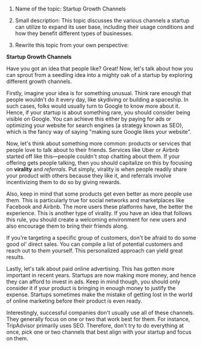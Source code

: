 1. Name of the topic: Startup Growth Channels
2. Small description: This topic discusses the various channels a startup can utilize to expand its user base, including their usage conditions and how they benefit different types of businesses.

3. Rewrite this topic from your own perspective:

**Startup Growth Channels**
  
Have you got an idea that people like? Great! Now, let's talk about how you can sprout from a seedling idea into a mighty oak of a startup by exploring different growth channels.

Firstly, imagine your idea is for something unusual. Think rare enough that people wouldn't do it every day, like skydiving or building a spaceship. In such cases, folks would usually turn to Google to know more about it. Hence, if your startup is about something rare, you should consider being visible on Google. You can achieve this either by paying for ads or optimizing your website for search engines (a strategy known as SEO), which is the fancy way of saying "making sure Google likes your website".

Now, let's think about something more common: products or services that people love to talk about to their friends. Services like Uber or Airbnb started off like this—people couldn't stop chatting about them. If your offering gets people talking, then you should capitalize on this by focusing on **virality** and _referrals_. Put simply, virality is when people readily share your product with others because they like it, and referrals involve incentivizing them to do so by giving rewards.

Also, keep in mind that some products get even better as more people use them. This is particularly true for social networks and marketplaces like Facebook and Airbnb. The more users these platforms have, the better the experience. This is another type of virality. If you have an idea that follows this rule, you should create a welcoming environment for new users and also encourage them to bring their friends along.

If you're targeting a specific group of customers, don't be afraid to do some good ol' direct sales. You can compile a list of potential customers and reach out to them yourself. This personalized approach can yield great results.

Lastly, let's talk about paid online advertising. This has gotten more important in recent years. Startups are now making more money, and hence they can afford to invest in ads. Keep in mind though, you should only consider it if your product is bringing in enough money to justify the expense. Startups sometimes make the mistake of getting lost in the world of online marketing before their product is even ready.

Interestingly, successful companies don't usually use all of these channels. They generally focus on one or two that work best for them. For instance, TripAdvisor primarily uses SEO. Therefore, don't try to do everything at once, pick one or two channels that best align with your startup and focus on them.